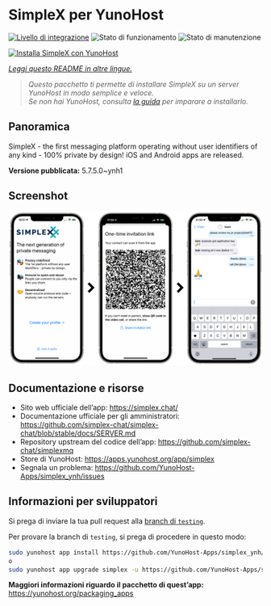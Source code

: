 <!--
N.B.: Questo README è stato automaticamente generato da <https://github.com/YunoHost/apps/tree/master/tools/readme_generator>
NON DEVE essere modificato manualmente.
-->

# SimpleX per YunoHost

[![Livello di integrazione](https://dash.yunohost.org/integration/simplex.svg)](https://dash.yunohost.org/appci/app/simplex) ![Stato di funzionamento](https://ci-apps.yunohost.org/ci/badges/simplex.status.svg) ![Stato di manutenzione](https://ci-apps.yunohost.org/ci/badges/simplex.maintain.svg)

[![Installa SimpleX con YunoHost](https://install-app.yunohost.org/install-with-yunohost.svg)](https://install-app.yunohost.org/?app=simplex)

*[Leggi questo README in altre lingue.](./ALL_README.md)*

> *Questo pacchetto ti permette di installare SimpleX su un server YunoHost in modo semplice e veloce.*  
> *Se non hai YunoHost, consulta [la guida](https://yunohost.org/install) per imparare a installarlo.*

## Panoramica

SimpleX - the first messaging platform operating without user identifiers of any kind - 100% private by design! iOS and Android apps are released.

**Versione pubblicata:** 5.7.5.0~ynh1

## Screenshot

![Screenshot di SimpleX](./doc/screenshots/conversation.png)

## Documentazione e risorse

- Sito web ufficiale dell’app: <https://simplex.chat/>
- Documentazione ufficiale per gli amministratori: <https://github.com/simplex-chat/simplex-chat/blob/stable/docs/SERVER.md>
- Repository upstream del codice dell’app: <https://github.com/simplex-chat/simplexmq>
- Store di YunoHost: <https://apps.yunohost.org/app/simplex>
- Segnala un problema: <https://github.com/YunoHost-Apps/simplex_ynh/issues>

## Informazioni per sviluppatori

Si prega di inviare la tua pull request alla [branch di `testing`](https://github.com/YunoHost-Apps/simplex_ynh/tree/testing).

Per provare la branch di `testing`, si prega di procedere in questo modo:

```bash
sudo yunohost app install https://github.com/YunoHost-Apps/simplex_ynh/tree/testing --debug
o
sudo yunohost app upgrade simplex -u https://github.com/YunoHost-Apps/simplex_ynh/tree/testing --debug
```

**Maggiori informazioni riguardo il pacchetto di quest’app:** <https://yunohost.org/packaging_apps>
